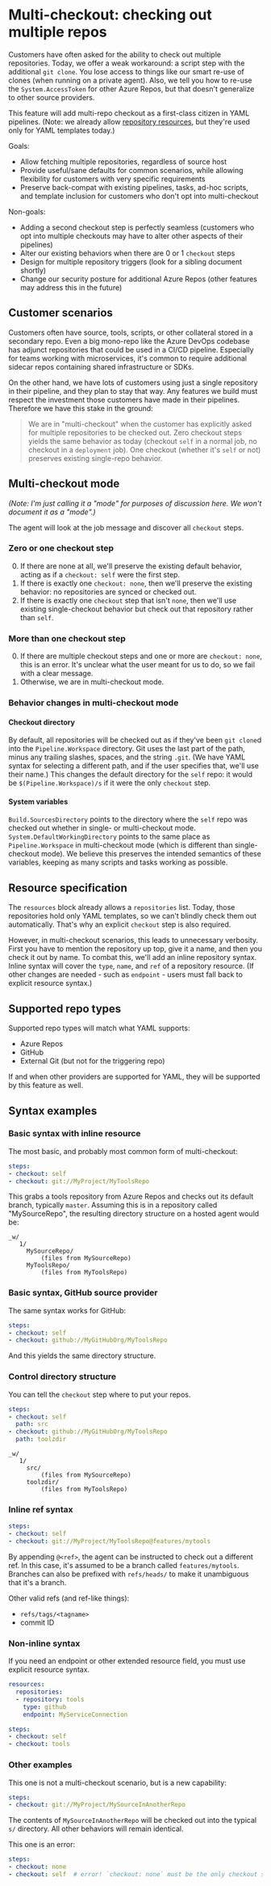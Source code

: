 # Multi-checkout: checking out multiple repos

Customers have often asked for the ability to check out multiple repositories.
Today, we offer a weak workaround: a script step with the additional `git clone`.
You lose access to things like our smart re-use of clones (when running on a private agent).
Also, we tell you how to re-use the `System.AccessToken` for other Azure Repos, but that doesn't generalize to other source providers.

This feature will add multi-repo checkout as a first-class citizen in YAML pipelines.
(Note: we already allow [repository resources](https://docs.microsoft.com/azure/devops/pipelines/yaml-schema?tabs=schema#repository-resource), but they're used only for YAML templates today.)

Goals:
- Allow fetching multiple repositories, regardless of source host
- Provide useful/sane defaults for common scenarios, while allowing flexibility for customers with very specific requirements
- Preserve back-compat with existing pipelines, tasks, ad-hoc scripts, and template inclusion for customers who don't opt into multi-checkout

Non-goals:
- Adding a second checkout step is perfectly seamless (customers who opt into multiple checkouts may have to alter other aspects of their pipelines)
- Alter our existing behaviors when there are 0 or 1 `checkout` steps
- Design for multiple repository triggers (look for a sibling document shortly)
- Change our security posture for additional Azure Repos (other features may address this in the future)

## Customer scenarios

Customers often have source, tools, scripts, or other collateral stored in a secondary repo.
Even a big mono-repo like the Azure DevOps codebase has adjunct repositories that could be used in a CI/CD pipeline.
Especially for teams working with microservices, it's common to require additional sidecar repos containing shared infrastructure or SDKs.

On the other hand, we have lots of customers using just a single repository in their pipeline, and they plan to stay that way.
Any features we build must respect the investment those customers have made in their pipelines.
Therefore we have this stake in the ground:

> We are in "multi-checkout" when the customer has explicitly asked for multiple repositories to be checked out.
> Zero checkout steps yields the same behavior as today (checkout `self` in a normal job, no checkout in a `deployment` job).
> One checkout (whether it's `self` or not) preserves existing single-repo behavior.

## Multi-checkout mode

_(Note: I'm just calling it a "mode" for purposes of discussion here. We won't document it as a "mode".)_

The agent will look at the job message and discover all `checkout` steps.

### Zero or one checkout step
0. If there are none at all, we'll preserve the existing default behavior, acting as if a `checkout: self` were the first step.
0. If there is exactly one `checkout: none`, then we'll preserve the existing behavior: no repositories are synced or checked out.
0. If there is exactly one `checkout` step that isn't `none`, then we'll use existing single-checkout behavior but check out that repository rather than `self`.

### More than one checkout step
0. If there are multiple checkout steps and one or more are `checkout: none`, this is an error.
It's unclear what the user meant for us to do, so we fail with a clear message.
0. Otherwise, we are in multi-checkout mode.

### Behavior changes in multi-checkout mode

#### Checkout directory
By default, all repositories will be checked out as if they've been `git clone`d into the `Pipeline.Workspace` directory.
Git uses the last part of the path, minus any trailing slashes, spaces, and the string `.git`.
(We have YAML syntax for selecting a different path, and if the user specifies that, we'll use their name.)
This changes the default directory for the `self` repo: it would be `$(Pipeline.Workspace)/s` if it were the only `checkout` step.

#### System variables
`Build.SourcesDirectory` points to the directory where the `self` repo was checked out whether in single- or multi-checkout mode.
`System.DefaultWorkingDirectory` points to the same place as `Pipeline.Workspace` in multi-checkout mode (which is different than single-checkout mode).
We believe this preserves the intended semantics of these variables, keeping as many scripts and tasks working as possible.

## Resource specification

The `resources` block already allows a `repositories` list.
Today, those repositories hold only YAML templates, so we can't blindly check them out automatically.
That's why an explicit `checkout` step is also required.

However, in multi-checkout scenarios, this leads to unnecessary verbosity.
First you have to mention the repository up top, give it a name, and then you check it out by name.
To combat this, we'll add an inline repository syntax.
Inline syntax will cover the `type`, `name`, and `ref` of a repository resource.
(If other changes are needed - such as `endpoint` - users must fall back to explicit resource syntax.)

## Supported repo types

Supported repo types will match what YAML supports:
- Azure Repos
- GitHub
- External Git (but not for the triggering repo)

If and when other providers are supported for YAML, they will be supported by this feature as well.

## Syntax examples

### Basic syntax with inline resource

The most basic, and probably most common form of multi-checkout:
```yaml
steps:
- checkout: self
- checkout: git://MyProject/MyToolsRepo
```

This grabs a tools repository from Azure Repos and checks out its default branch, typically `master`.
Assuming this is in a repository called "MySourceRepo", the resulting directory structure on a hosted agent would be:

```
_w/
   1/
     MySourceRepo/
         (files from MySourceRepo)
     MyToolsRepo/
         (files from MyToolsRepo)
```

### Basic syntax, GitHub source provider

The same syntax works for GitHub:

```yaml
steps:
- checkout: self
- checkout: github://MyGitHubOrg/MyToolsRepo
```

And this yields the same directory structure.

### Control directory structure

You can tell the `checkout` step where to put your repos.

```yaml
steps:
- checkout: self
  path: src
- checkout: github://MyGitHubOrg/MyToolsRepo
  path: toolzdir
```

```
_w/
   1/
     src/
         (files from MySourceRepo)
     toolzdir/
         (files from MyToolsRepo)
```

### Inline ref syntax

```yaml
steps:
- checkout: self
- checkout: git://MyProject/MyToolsRepo@features/mytools
```

By appending `@<ref>`, the agent can be instructed to check out a different ref.
In this case, it's assumed to be a branch called `features/mytools`.
Branches can also be prefixed with `refs/heads/` to make it unambiguous that it's a branch.

Other valid refs (and ref-like things):
- `refs/tags/<tagname>`
- commit ID

### Non-inline syntax

If you need an endpoint or other extended resource field, you must use explicit resource syntax.

```yaml
resources:
  repositories:
  - repository: tools
    type: github
    endpoint: MyServiceConnection

steps:
- checkout: self
- checkout: tools
```

### Other examples

This one is not a multi-checkout scenario, but is a new capability:
```yaml
steps:
- checkout: git://MyProject/MySourceInAnotherRepo
```

The contents of `MySourceInAnotherRepo` will be checked out into the typical `s/` directory.
All other behaviors will remain identical.

This one is an error:
```yaml
steps:
- checkout: none
- checkout: self  # error! `checkout: none` must be the only checkout step
```
